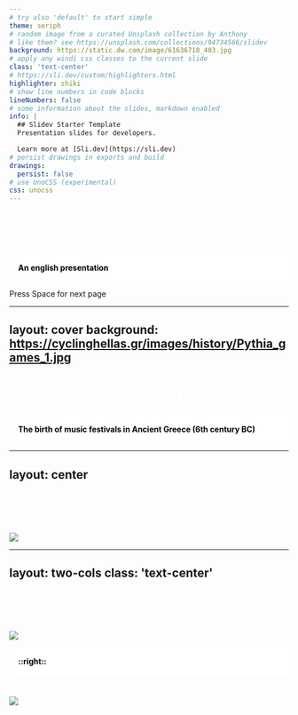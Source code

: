 ```yaml
---
# try also 'default' to start simple
theme: seriph
# random image from a curated Unsplash collection by Anthony
# like them? see https://unsplash.com/collections/94734566/slidev
background: https://static.dw.com/image/61636718_403.jpg
# apply any windi css classes to the current slide
class: 'text-center'
# https://sli.dev/custom/highlighters.html
highlighter: shiki
# show line numbers in code blocks
lineNumbers: false
# some information about the slides, markdown enabled
info: |
  ## Slidev Starter Template
  Presentation slides for developers.

  Learn more at [Sli.dev](https://sli.dev)
# persist drawings in exports and build
drawings:
  persist: false
# use UnoCSS (experimental)
css: unocss
---
```


# Ocktober Fest!

An english presentation

<div class="pt-12">
  <span @click="$slidev.nav.next" class="px-2 py-1 rounded cursor-pointer" hover="bg-white bg-opacity-10">
    Press Space for next page <carbon:arrow-right class="inline"/>
  </span>
</div>

<style>
  p {
    padding: 1rem;
   	color: black;
    font-weight: bolder;
    background-color: white
  }
</style>

<!--
The last comment block of each slide will be treated as slide notes. It will be visible and editable in Presenter Mode along with the slide. [Read more in the docs](https://sli.dev/guide/syntax.html#notes)
-->

---
layout: cover
background: https://cyclinghellas.gr/images/history/Pythia_games_1.jpg
---

# The Pythian Games in Delphi

The birth of music festivals in Ancient Greece (6th century BC)

<style>
  p {
    padding: 1rem;
   	color: black;
    font-weight: bolder;
    background-color: white
  }
</style>

<!--
The Pythian Games in Delphi, Ancient Greece, are perhaps the earliest example of festivals involving music. One of the four Panhellenic Games, the Pythian Games, held in honour of Apollo (the god of music), were set apart from the pack by the fact that they hosted musical competitions known as mousikos agon, as well as the usual athletics and shows of strength. Founded sometime in the 6th century BC, the Pythian Games, a precursor of the Olympic Games, featured dance, art and musical displays. Moving into the 10th century BC, Greece was still the hotbed of musical happenings. Every spring, the three-day Festival of the Vine Flower bought talents in togas to the city of Athens. Even more enthusiastic about boozing than modern festival-goers, the Ancient Greeks started the party with a silent drinking contest before enjoying song and dance performances.
-->

---
layout: center
---

# On 12 Octuber 1810

<img border="rounded" src="https://www.oktoberfest.net/wp-content/uploads/2013/05/historische-wiesn-7.jpg">

<style>
  h1 {
    color: white;
  }
</style>

<!-- The first Oktoberfest was held in October of 1810 to celebrate the wedding between Crown Prince Ludwig of Bavaria and Princess Therese of Saxony-Hildburghausen, according to the official Oktoberfest website. The citizens of Munich were invited to the fields in front of the city gates, now called Theresienwiese (Therese’s meadow), to join the party. It lasted for five days—October 12-17—each filled with food, beer, parades, and music. The final event was a horse race around the edge of town. -->

---
layout: two-cols
class: 'text-center'
---

# <noto-pretzel /> & <noto-beer-mug />

<img border="rounded" src="https://www.rd.com/wp-content/uploads/2017/08/The-Real-Reason-Oktoberfest-Is-Celebrated-573755704-shutterstock-Patino.jpg?resize=1024,684">

::right::

#  <twemoji-partying-face />
<img class="mx-2" border="rounded" src="https://upload.wikimedia.org/wikipedia/commons/thumb/9/9c/O%27zapft_is%21_M%C3%BCnchens_5_Jahreszeit_hat_begonnen_-_O%27zapft_is%21_Munich_5_season%2C_the_Oktoberfest_has_begun_%289855483374%29.jpg/2880px-O%27zapft_is%21_M%C3%BCnchens_5_Jahreszeit_hat_begonnen_-_O%27zapft_is%21_Munich_5_season%2C_the_Oktoberfest_has_begun_%289855483374%29.jpg">

<style>
  h1 {
    color: white;
  }
</style>

<!-- When you hear the word “Oktoberfest,” your mind probably conjures up images of beer, pretzels, lederhosen, and more beer.  -->